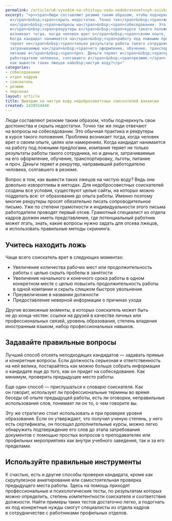 ```yaml
---
permalink: /article/u6-vyvodim-na-chistuyu-vodu-nedobrosovetsnyh-soiskateley-vakansii
excerpt: "<p><span>Люди составляют резюме таким образом, чтобы подчеркнуть свои достоинства
  и</span>&nbsp;<span>скрыть недостатки. Точно так</span>&nbsp;<span>же люди отвечают
  на</span>&nbsp;<span>вопросы на</span>&nbsp;<span>собеседовании. Это обычная практика
  и</span>&nbsp;<span>рекрутеры в</span>&nbsp;<span>курсе такого положения. Проблема
  возникает тогда, когда человек врет о</span>&nbsp;<span>своем опыте, целях или намерениях.
  Когда кандидат нанимается на</span>&nbsp;<span>работу под ложными предлогами, компания
  теряет не</span>&nbsp;<span>только результаты работы такого сотрудника, но</span>&nbsp;<span>и</span>&nbsp;<span>деньги,
  затрачиваемые на</span>&nbsp;<span>его оформление, обучение, транспортировку, льготы,
  питание и</span>&nbsp;<span>проч. Деньги теряет и</span>&nbsp;<span>рекрутер, направивший
  работодателю человека, солгавшего в</span>&nbsp;<span>резюме.</span> Вопрос в&nbsp;том,
  как вывести таких лжецов на&nbsp;чистую воду?</p>"
categories:
- собеседование
- отдел кадров
- соискатель
- резюме
- персонал
layout: article
title: Выводим на чистую воду недобросоветсных соискателей вакансии
created: 1439554440
---
```

<p><span>Люди составляют резюме таким образом, чтобы подчеркнуть свои достоинства и</span>&nbsp;<span>скрыть недостатки. Точно так</span>&nbsp;<span>же люди отвечают на</span>&nbsp;<span>вопросы на</span>&nbsp;<span>собеседовании. Это обычная практика и</span>&nbsp;<span>рекрутеры в</span>&nbsp;<span>курсе такого положения. Проблема возникает тогда, когда человек врет о</span>&nbsp;<span>своем опыте, целях или намерениях. Когда кандидат нанимается на</span>&nbsp;<span>работу под ложными предлогами, компания теряет не</span>&nbsp;<span>только результаты работы такого сотрудника, но</span>&nbsp;<span>и</span>&nbsp;<span>деньги, затрачиваемые на</span>&nbsp;<span>его оформление, обучение, транспортировку, льготы, питание и</span>&nbsp;<span>проч. Деньги теряет и</span>&nbsp;<span>рекрутер, направивший работодателю человека, солгавшего в</span>&nbsp;<span>резюме.</span></p>
<p>Вопрос в&nbsp;том, как вывести таких лжецов на&nbsp;чистую воду? Ведь они довольно изворотливы в&nbsp;методах. Для недобросовестных соискателей созданы все условия, существуют целые сайты, на&nbsp;которых можно подделать все: от&nbsp;образования до&nbsp;опыта работы. Именно поэтому многие рекрутеры просят обязательно писать сопроводительное письмо. Уже по&nbsp;степени грамотности и&nbsp;индивидуальности этого письма работодатели проводят первый отсев. Грамотный специалист из&nbsp;отдела кадров должен иметь представление, где потенциальный работник может лгать, знать, какие вопросы нужно задать для отсева лжецов, и&nbsp;использовать правильные методы скрининга. </p>
<h2>Учитесь находить ложь</h2>
<p>Чаще всего соискатель врет в&nbsp;следующих моментах:</p>
<p>
	<ul>
		<li><span>Увеличение количества рабочих мест или продолжительность работы с</span>&nbsp;<span>целью скрыть пробелы в</span>&nbsp;<span>занятости</span></li>
		<li><span>Увеличение начального и</span>&nbsp;<span>конечного срока работы в</span>&nbsp;<span>одном конкретном месте с</span>&nbsp;<span>целью повысить продолжительность работы в</span>&nbsp;<span>одной компании и</span>&nbsp;<span>скрыть слишком быстрое увольнение</span></li>
		<li><span>Преувеличение в</span>&nbsp;<span>названии должности</span></li>
		<li><span>Предоставление неверной информации о</span>&nbsp;<span>причинах ухода</span></li>
	</ul>
</p>
<p>Другие возможные моменты, в&nbsp;которых соискатель может быть не&nbsp;до&nbsp;конца честен: ссылки на&nbsp;друзей в&nbsp;качестве личных или профессиональных связей, уровень образования, степень владения иностранным языком, набор профессиональных навыков. </p>
<h2>Задавайте правильные вопросы</h2>
<p>Лучший способ отсеять неподходящих кандидатов&nbsp;— задавать прямые и&nbsp;конкретные вопросы. Если должность серьезная и&nbsp;ответственность на&nbsp;ней велика, постарайтесь как можно больше собрать информации о&nbsp;кандидате еще до&nbsp;того, как он&nbsp;придет на&nbsp;собеседование. Как минимум, проверить предыдущее место работы.</p>
<p>Еще один способ&nbsp;— прислушаться к&nbsp;словарю соискателя. Как он&nbsp;говорит, использует&nbsp;ли профессиональные термины во&nbsp;время беседы об&nbsp;опыте предыдущей работы, есть&nbsp;ли оговорки, неправильные использования слов, понимает&nbsp;ли он&nbsp;то, о&nbsp;чем говорите&nbsp;вы.</p>
<p>Эту&nbsp;же стратегию стоит использовать и&nbsp;при проверке уровня образования. Если он&nbsp;утверждает, что получил ученую степень, у&nbsp;него есть сертификаты, он&nbsp;посещал дополнительные курсы, можно легко обнаружить подтверждение его слов до&nbsp;этапа затребования документов с&nbsp;помощью простых вопросов о&nbsp;преподавателях или профильных мероприятиях как внутри учебного заведения, так и&nbsp;за&nbsp;его пределами.</p>
<h2>Используйте правильные инструменты</h2>
<p>К&nbsp;счастью, есть и&nbsp;другие способы проверки кандидата, кроме как скрупулезное анкетирование или самостоятельная проверка предыдущего места работы. Здесь на&nbsp;помощь приходят профессиональные и&nbsp;психологические тесты, по&nbsp;результатам которых можно определить, степень компетентности соискателя и&nbsp;соответствия должности. Найти примеры таких тестов достаточно легко, а&nbsp;подогнать их&nbsp;под конкретные нужды смогут специалисты из&nbsp;отдела кадров в&nbsp;сотрудничестве с&nbsp;работниками профильных отделов.</p>
